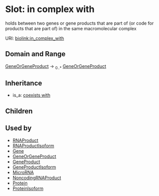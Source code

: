 # Slot: in complex with


holds between two genes or gene products that are part of (or code for products that are part of) in the same macromolecular complex

URI: [biolink:in_complex_with](https://w3id.org/biolink/vocab/in_complex_with)
## Domain and Range

[GeneOrGeneProduct](GeneOrGeneProduct.md) ->  <sub>0..*</sub> [GeneOrGeneProduct](GeneOrGeneProduct.md)
## Inheritance

 *  is_a: [coexists with](coexists_with.md)
## Children

## Used by

 * [RNAProduct](RNAProduct.md)
 * [RNAProductIsoform](RNAProductIsoform.md)
 * [Gene](Gene.md)
 * [GeneOrGeneProduct](GeneOrGeneProduct.md)
 * [GeneProduct](GeneProduct.md)
 * [GeneProductIsoform](GeneProductIsoform.md)
 * [MicroRNA](MicroRNA.md)
 * [NoncodingRNAProduct](NoncodingRNAProduct.md)
 * [Protein](Protein.md)
 * [ProteinIsoform](ProteinIsoform.md)
